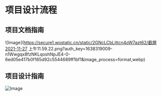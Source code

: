 # 项目设计流程

## 项目文档指南

![Image](https://secure1.wostatic.cn/static/2GNcLCbLittcn4oW7azt62/截屏2021-11-27 上午11.59.22.png?auth_key=1638319009-n1Wwgqx8fzNKLqoshNpJE4-0-6ed05e417b0f165d92c5544689ff1bf1&image_process=format,webp)

## 项目设计指南

![Image](https://cdn.jsdelivr.net/gh/edgarding77/microservice-platform-doc@latest/image/project-design-guide.png)